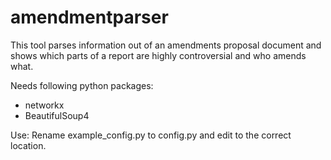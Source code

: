 # amendmentparser
This tool parses information out of an amendments proposal document and shows which parts of a report are highly controversial and who amends what.

Needs following python packages:
- networkx
- BeautifulSoup4

Use:
Rename example_config.py to config.py and edit to the correct location.
